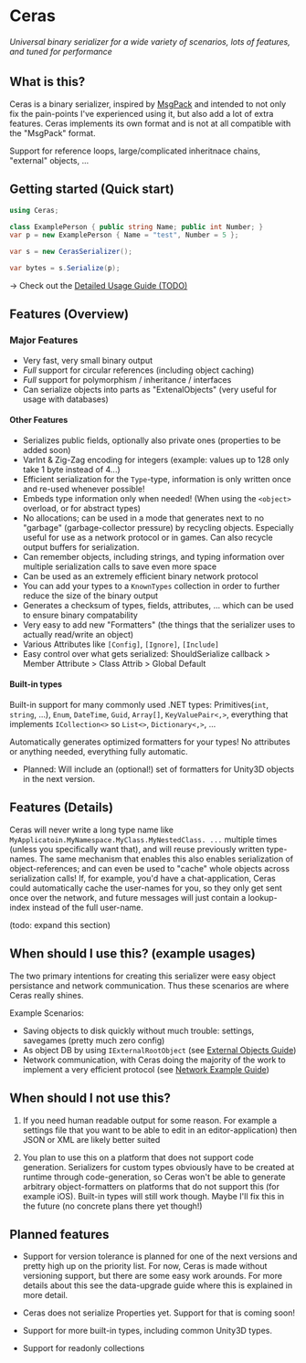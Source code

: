 # Ceras
###### Universal binary serializer for a wide variety of scenarios, lots of features, and tuned for performance 

## What is this?
Ceras is a binary serializer, inspired by [MsgPack](https://github.com/neuecc/MessagePack-CSharp) and intended to not only fix the pain-points I've experienced using it, but also add a lot of extra features.
Ceras implements its own format and is not at all compatible with the "MsgPack" format.

Support for reference loops, large/complicated inheritnace chains, "external" objects, ...

## Getting started (Quick start)

```csharp
using Ceras;

class ExamplePerson { public string Name; public int Number; }
var p = new ExamplePerson { Name = "test", Number = 5 };

var s = new CerasSerializer();

var bytes = s.Serialize(p);
```

-> Check out the [Detailed Usage Guide (TODO)]()


## Features (Overview)

### Major Features
- Very fast, very small binary output
- *Full* support for circular references (including object caching)
- *Full* support for polymorphism / inheritance / interfaces
- Can serialize objects into parts as "ExtenalObjects" (very useful for usage with databases)

#### Other Features
- Serializes public fields, optionally also private ones (properties to be added soon)
- VarInt & Zig-Zag encoding for integers (example: values up to 128 only take 1 byte instead of 4...)
- Efficient serialization for the `Type`-type, information is only written once and re-used whenever possible!
- Embeds type information only when needed! (When using the `<object>` overload, or for abstract types)
- No allocations; can be used in a mode that generates next to no "garbage" (garbage-collector pressure) by recycling objects. Especially useful for use as a network protocol or in games. Can also recycle output buffers for serialization.
- Can remember objects, including strings, and typing information over multiple serialization calls to save even more space
- Can be used as an extremely efficient binary network protocol
- You can add your types to a `KnownTypes` collection in order to further reduce the size of the binary output
- Generates a checksum of types, fields, attributes, ... which can be used to ensure binary compatability
- Very easy to add new "Formatters" (the things that the serializer uses to actually read/write an object)
- Various Attributes like `[Config]`, `[Ignore]`, `[Include]`
- Easy control over what gets serialized: ShouldSerialize callback > Member Attribute > Class Attrib > Global Default


#### Built-in types
Built-in support for many commonly used .NET types: Primitives(`int`, `string`, ...), `Enum`, `DateTime`, `Guid`, `Array[]`, `KeyValuePair<,>`, everything that implements `ICollection<>` so `List<>`, `Dictionary<,>`, ... 

Automatically generates optimized formatters for your types! No attributes or anything needed, everything fully automatic.

- Planned: Will include an (optional!) set of formatters for Unity3D objects in the next version.

## Features (Details)

Ceras will never write a long type name like `MyApplicatoin.MyNamespace.MyClass.MyNestedClass. ...` multiple times (unless you specifically want that), and will reuse previously written type-names.
The same mechanism that enables this also enables serialization of object-references; and can even be used to "cache" whole objects across serialization calls! If, for example, you'd have a chat-application, Ceras could automatically cache the user-names for you, so they only get sent once over the network, and future messages will just contain a lookup-index instead of the full user-name.

(todo: expand this section)



## When should I use this? (example usages)

The two primary intentions for creating this serializer were easy object persistance and network communication.
Thus these scenarios are where Ceras really shines.

Example Scenarios:
- Saving objects to disk quickly without much trouble: settings, savegames (pretty much zero config)
- As object DB by using `IExternalRootObject` (see [External Objects Guide]())
- Network communication, with Ceras doing the majority of the work to implement a very efficient protocol (see [Network Example Guide]())

## When should I not use this?

1) If you need human readable output for some reason. For example a settings file that you want to be able to edit in an editor-application) then JSON or XML are likely better suited

2) You plan to use this on a platform that does not support code generation. Serializers for custom types obviously have to be created at runtime through code-generation, so Ceras won't be able to generate arbitrary object-formatters on platforms that do not support this (for example iOS). Built-in types will still work though. Maybe I'll fix this in the future (no concrete plans there yet though!)


## Planned features

- Support for version tolerance is planned for one of the next versions and pretty high up on the priority list.
For now, Ceras is made without versioning support, but there are some easy work arounds.
For more details about this see the data-upgrade guide where this is explained in more detail.

- Ceras does not serialize Properties yet. Support for that is coming soon!

- Support for more built-in types, including common Unity3D types.

- Support for readonly collections


